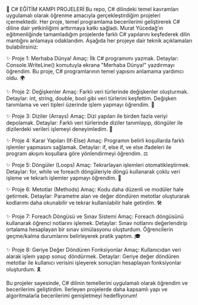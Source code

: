 🚀 C# EĞİTİM KAMPI PROJELERİ
Bu repo, C# dilindeki temel kavramları uygulamalı olarak öğrenme amacıyla gerçekleştirdiğim projeleri içermektedir. Her proje, temel programlama becerilerimi geliştirerek C# diline dair yetkinliğimi arttırmaya katkı sağladı. Murat Yücedağ’ın eğitmenliğinde tamamladığım projelerde farklı C# yapılarını keşfederek dilin mantığını anlamaya odaklandım. Aşağıda her projeye dair teknik açıklamaları bulabilirsiniz:

✨ Proje 1: Merhaba Dünya!
Amaç: İlk C# programımı yazmak.
Detaylar: Console.WriteLine() komutuyla ekrana "Merhaba Dünya!" yazdırmayı öğrendim. Bu proje, C# programlarının temel yapısını anlamama yardımcı oldu. 🌍

✨ Proje 2: Değişkenler
Amaç: Farklı veri türlerinde değişkenler oluşturmak.
Detaylar: int, string, double, bool gibi veri türlerini keşfettim. Değişken tanımlama ve veri tipleri üzerinde işlem yapmayı öğrendim. 🔢

✨ Proje 3: Diziler (Arrays)
Amaç: Dizi yapıları ile birden fazla veriyi depolamak.
Detaylar: Farklı veri türlerinde diziler tanımlayıp, döngüler ile dizilerdeki verileri işlemeyi deneyimledim. 🧩

✨ Proje 4: Karar Yapıları (If-Else)
Amaç: Programın belirli koşullarda farklı işlemler yapmasını sağlamak.
Detaylar: if, else if, ve else ifadeleri ile program akışını koşullara göre yönlendirmeyi öğrendim. ⚖️

✨ Proje 5: Döngüler (Loops)
Amaç: Tekrarlayan işlemleri otomatikleştirmek.
Detaylar: for, while ve foreach döngüleriyle döngü kullanarak çoklu veri işleme ve tekrarlı işlemler yapmayı öğrendim. 🔄

✨ Proje 6: Metotlar (Methods)
Amaç: Kodu daha düzenli ve modüler hale getirmek.
Detaylar: Parametre alan ve değer döndüren metotlar oluşturarak kodlarımı daha okunabilir ve tekrar kullanılabilir hale getirdim. 🛠️

✨ Proje 7: Foreach Döngüsü ve Sınav Sistemi
Amaç: Foreach döngüsünü kullanarak öğrenci notlarını işlemek.
Detaylar: Sınav notlarını değerlendirip ortalama hesaplayan bir sınav simülasyonu oluşturdum. Öğrencilerin geçme/kalma durumlarını belirleyerek pratik yaptım. 🎓

✨ Proje 8: Geriye Değer Döndüren Fonksiyonlar
Amaç: Kullanıcıdan veri alarak işlem yapıp sonuç döndürmek.
Detaylar: Geriye değer döndüren metotlar ile kullanıcı verisini işleyerek sonuçları hesaplayan fonksiyonlar oluşturdum. 🎗️

Bu projeler sayesinde, C# dilinin temellerini uygulamalı olarak öğrendim ve becerilerimi geliştirdim. İlerleyen projelerde daha kapsamlı yapı ve algoritmalarla becerilerimi genişletmeyi hedefliyorum!
